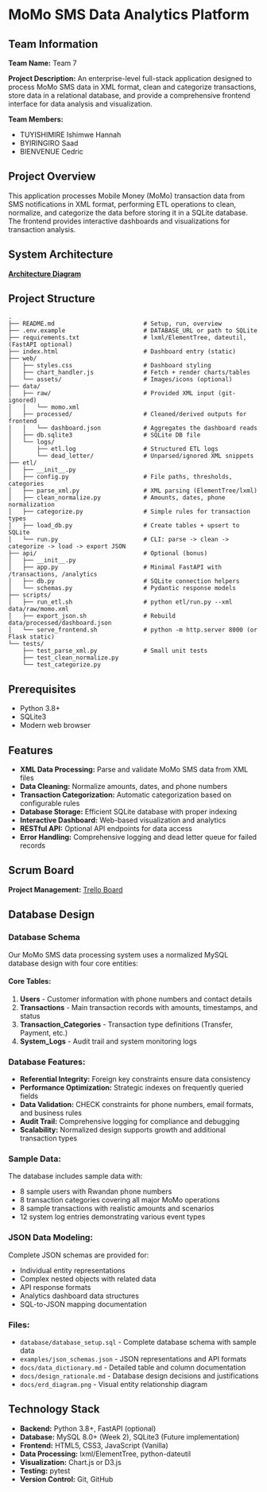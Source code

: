 # MoMo SMS Data Analytics Platform

## Team Information

**Team Name:** Team 7

**Project Description:**
An enterprise-level full-stack application designed to process MoMo SMS data in XML format, clean and categorize transactions, store data in a relational database, and provide a comprehensive frontend interface for data analysis and visualization.

**Team Members:**

- TUYISHIMIRE Ishimwe Hannah
- BYIRINGIRO Saad
- BIENVENUE Cedric

## Project Overview

This application processes Mobile Money (MoMo) transaction data from SMS notifications in XML format, performing ETL operations to clean, normalize, and categorize the data before storing it in a SQLite database. The frontend provides interactive dashboards and visualizations for transaction analysis.

## System Architecture

[**Architecture Diagram**](https://drive.google.com/file/d/1eU6X-h50mTTEokCH-wUGPPrrBe-h7zKN/view?usp=sharing)

## Project Structure

```
.
├── README.md                         # Setup, run, overview
├── .env.example                      # DATABASE_URL or path to SQLite
├── requirements.txt                  # lxml/ElementTree, dateutil, (FastAPI optional)
├── index.html                        # Dashboard entry (static)
├── web/
│   ├── styles.css                    # Dashboard styling
│   ├── chart_handler.js              # Fetch + render charts/tables
│   └── assets/                       # Images/icons (optional)
├── data/
│   ├── raw/                          # Provided XML input (git-ignored)
│   │   └── momo.xml
│   ├── processed/                    # Cleaned/derived outputs for frontend
│   │   └── dashboard.json            # Aggregates the dashboard reads
│   ├── db.sqlite3                    # SQLite DB file
│   └── logs/
│       ├── etl.log                   # Structured ETL logs
│       └── dead_letter/              # Unparsed/ignored XML snippets
├── etl/
│   ├── __init__.py
│   ├── config.py                     # File paths, thresholds, categories
│   ├── parse_xml.py                  # XML parsing (ElementTree/lxml)
│   ├── clean_normalize.py            # Amounts, dates, phone normalization
│   ├── categorize.py                 # Simple rules for transaction types
│   ├── load_db.py                    # Create tables + upsert to SQLite
│   └── run.py                        # CLI: parse -> clean -> categorize -> load -> export JSON
├── api/                              # Optional (bonus)
│   ├── __init__.py
│   ├── app.py                        # Minimal FastAPI with /transactions, /analytics
│   ├── db.py                         # SQLite connection helpers
│   └── schemas.py                    # Pydantic response models
├── scripts/
│   ├── run_etl.sh                    # python etl/run.py --xml data/raw/momo.xml
│   ├── export_json.sh                # Rebuild data/processed/dashboard.json
│   └── serve_frontend.sh             # python -m http.server 8000 (or Flask static)
└── tests/
    ├── test_parse_xml.py             # Small unit tests
    ├── test_clean_normalize.py
    └── test_categorize.py
```

## Prerequisites

- Python 3.8+
- SQLite3
- Modern web browser

## Features

- **XML Data Processing:** Parse and validate MoMo SMS data from XML files
- **Data Cleaning:** Normalize amounts, dates, and phone numbers
- **Transaction Categorization:** Automatic categorization based on configurable rules
- **Database Storage:** Efficient SQLite database with proper indexing
- **Interactive Dashboard:** Web-based visualization and analytics
- **RESTful API:** Optional API endpoints for data access
- **Error Handling:** Comprehensive logging and dead letter queue for failed records

## Scrum Board

**Project Management:** [Trello Board](https://trello.com/invite/b/68be95de19b85650e16f8e5a/ATTI35a0f9a81f8e1e87b1503d0cf8cb26b7A96AEAA4/my-trello-board)

## Database Design

### Database Schema

Our MoMo SMS data processing system uses a normalized MySQL database design with four core entities:

#### Core Tables:

1. **Users** - Customer information with phone numbers and contact details
2. **Transactions** - Main transaction records with amounts, timestamps, and status
3. **Transaction_Categories** - Transaction type definitions (Transfer, Payment, etc.)
4. **System_Logs** - Audit trail and system monitoring logs

### Database Features:

- **Referential Integrity:** Foreign key constraints ensure data consistency
- **Performance Optimization:** Strategic indexes on frequently queried fields
- **Data Validation:** CHECK constraints for phone numbers, email formats, and business rules
- **Audit Trail:** Comprehensive logging for compliance and debugging
- **Scalability:** Normalized design supports growth and additional transaction types

### Sample Data:

The database includes sample data with:

- 8 sample users with Rwandan phone numbers
- 8 transaction categories covering all major MoMo operations
- 8 sample transactions with realistic amounts and scenarios
- 12 system log entries demonstrating various event types

### JSON Data Modeling:

Complete JSON schemas are provided for:

- Individual entity representations
- Complex nested objects with related data
- API response formats
- Analytics dashboard data structures
- SQL-to-JSON mapping documentation

### Files:

- `database/database_setup.sql` - Complete database schema with sample data
- `examples/json_schemas.json` - JSON representations and API formats
- `docs/data_dictionary.md` - Detailed table and column documentation
- `docs/design_rationale.md` - Database design decisions and justifications
- `docs/erd_diagram.png` - Visual entity relationship diagram

## Technology Stack

- **Backend:** Python 3.8+, FastAPI (optional)
- **Database:** MySQL 8.0+ (Week 2), SQLite3 (Future implementation)
- **Frontend:** HTML5, CSS3, JavaScript (Vanilla)
- **Data Processing:** lxml/ElementTree, python-dateutil
- **Visualization:** Chart.js or D3.js
- **Testing:** pytest
- **Version Control:** Git, GitHub
